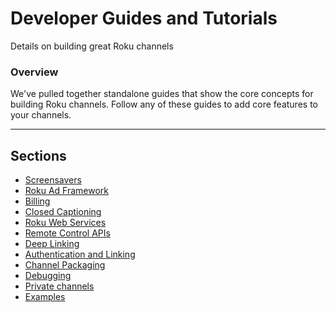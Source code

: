 # Developer Guides and Tutorials
Details on building great Roku channels

### Overview
We've pulled together standalone guides that show the core concepts for building Roku channels. Follow any of these guides to add core features to your channels.

- - -

## Sections

* [Screensavers](screensavers.md)
* [Roku Ad Framework](roku-ad-framework.md)
* [Billing](roku-billing.md)
* [Closed Captioning](closed-captioning.md)
* [Roku Web Services](roku-web-services.md)
* [Remote Control APIs](remote-api-ecp.md)
* [Deep Linking](deep-linking.md)
* [Authentication and Linking](auth-linking.md)
* [Channel Packaging](packaging.md)
* [Debugging](debugging.md)
* [Private channels](private-channels.md)
* [Examples](examples.md)
